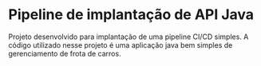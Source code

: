 # Pipeline de implantação de API Java

Projeto desenvolvido para implantação de uma pipeline CI/CD simples. A código  utilizado nesse projeto é uma aplicação java bem simples de gerenciamento de frota de carros.


